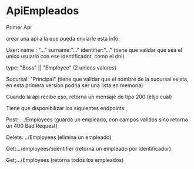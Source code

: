 # ApiEmpleados
Primer Api



crear una api a la que pueda enviarle esta info:

User:
name : "..."
surname:"..."
identifier:"..." (tiene que validar que sea el unico usuario con ese identificador, como el dni)

type: "Boss" || "Employee" (2 unicos valores)

Sucursal: "Principal" (tiene que validar que el nombre de la sucursal exista, en esta primera version podria ser una lista en memoria)

Cuando la api recibe eso, retorna un mensaje de tipo 200 (elijo cual)





Tiene que disponibilizar los siguientes endpoints:

Post: .../Employees (guarda un empleado, con campos validos sino retorna un 400 Bad Request)

Delete: ../Employees (elimina un empleado)

Get:.../employees/:identifier (retorna un empleado por identificador)

Get;.../Employees (retorna todos los empleados)